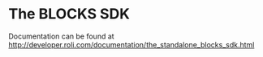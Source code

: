 # The BLOCKS SDK

Documentation can be found at http://developer.roli.com/documentation/the_standalone_blocks_sdk.html

